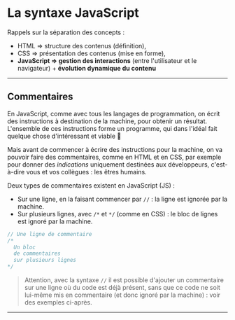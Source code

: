 # La syntaxe JavaScript

Rappels sur la séparation des concepts :

- HTML => structure des contenus (définition),
- CSS => présentation des contenus (mise en forme),
- **JavaScript => gestion des interactions** (entre l'utilisateur et le navigateur) + **évolution dynamique du contenu**

---
## Commentaires

En JavaScript, comme avec tous les langages de programmation, on écrit des instructions à destination de la machine, pour obtenir un résultat. L'ensemble de ces instructions forme un programme, qui dans l'idéal fait quelque chose d'intéressant et viable :see_no_evil:

Mais avant de commencer à écrire des instructions pour la machine, on va pouvoir faire des commentaires,
comme en HTML et en CSS, par exemple pour donner des _indications_ uniquement destinées aux
développeurs, c'est-à-dire vous et vos collègues : les êtres humains.

Deux types de commentaires existent en JavaScript (JS) :

- Sur une ligne, en la faisant commencer par `//` : la ligne est ignorée par la machine.
- Sur plusieurs lignes, avec `/*` et `*/` (comme en CSS) : le bloc de lignes est ignoré par la machine.

``` js
// Une ligne de commentaire
/*
  Un bloc
  de commentaires
  sur plusieurs lignes
*/
```

> Attention, avec la syntaxe `//` il est possible d'ajouter un commentaire sur une ligne où du code est déjà présent, sans que ce code ne soit lui-même mis en commentaire (et donc ignoré par la machine) : voir des exemples ci-après.
---
